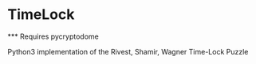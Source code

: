 # TimeLock

*** Requires pycryptodome

Python3 implementation of the Rivest, Shamir, Wagner Time-Lock Puzzle
